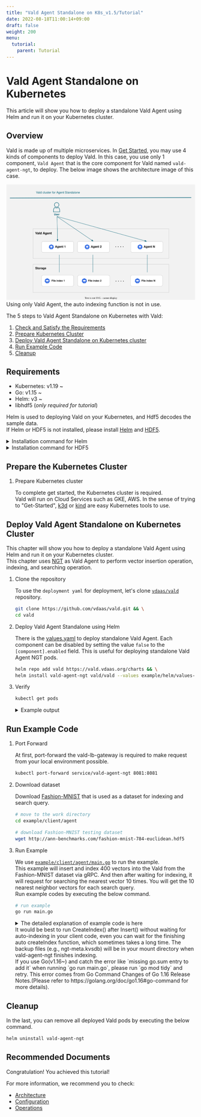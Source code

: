```yaml
---
title: "Vald Agent Standalone on K8s_v1.5/Tutorial"
date: 2022-08-18T11:00:14+09:00
draft: false
weight: 200
menu:
  tutorial:
    parent: Tutorial
---
```


# Vald Agent Standalone on Kubernetes

This article will show you how to deploy a standalone Vald Agent using Helm and run it on your Kubernetes cluster.

## Overview

Vald is made up of multiple microservices.
In [Get Started](/docs/v1.5/tutorial/get-started), you may use 4 kinds of components to deploy Vald.
In this case, you use only 1 component, `Vald Agent` that is the core component for Vald named `vald-agent-ngt`, to deploy.
The below image shows the architecture image of this case.

<img src="/images/v1.5/tutorial/vald-agent-standalone-on-k8s.svg">

<div class="warning">
Using only Vald Agent, the auto indexing function is not in use.
</div>

The 5 steps to Vald Agent Standalone on Kubernetes with Vald:
1. [Check and Satisfy the Requirements](#requirements)
1. [Prepare Kubernetes Cluster](#prepare-the-kubernetes-cluster)
1. [Deploy Vald Agent Standalone on Kubernetes cluster](#deploy-vald-agent-standalone-on-kubernetes-cluster)
1. [Run Example Code](#run-example-code)
1. [Cleanup](#cleanup)

## Requirements

- Kubernetes: v1.19 ~
- Go: v1.15 ~
- Helm: v3 ~
- libhdf5 (_only required for tutorial_)

Helm is used to deploying Vald on your Kubernetes, and Hdf5 decodes the sample data.<br>
If Helm or HDF5 is not installed, please install [Helm](https://helm.sh/docs/intro/install) and [HDF5](https://www.hdfgroup.org/).

<details><summary>Installation command for Helm</summary><br>

```bash
curl https://raw.githubusercontent.com/helm/helm/main/scripts/get-helm-3 | bash
```

</details>

<details><summary>Installation command for HDF5</summary><br>

```bash
# yum
yum install -y hdf5-devel

# apt
apt-get install libhdf5-serial-dev

# homebrew
brew install hdf5
```

</details>

## Prepare the Kubernetes Cluster

1. Prepare Kubernetes cluster

    To complete get started, the Kubernetes cluster is required.<br>
    Vald will run on Cloud Services such as GKE, AWS.
    In the sense of trying to "Get-Started", [k3d](https://k3d.io/) or [kind](https://kind.sigs.k8s.io/) are easy Kubernetes tools to use.

## Deploy Vald Agent Standalone on Kubernetes Cluster

This chapter will show you how to deploy a standalone Vald Agent using Helm and run it on your Kubernetes cluster. <br>
This chapter uses [NGT](https://github.com/yahoojapan/ngt) as Vald Agent to perform vector insertion operation, indexing, and searching operation.<br>

1. Clone the repository

    To use the `deployment yaml` for deployment, let's clone [`vdaas/vald`](https://github.com/vdaas/vald.git) repository.

    ```bash
    git clone https://github.com/vdaas/vald.git && \
    cd vald
    ```

1. Deploy Vald Agent Standalone using Helm

    There is the [values.yaml](https://github.com/vdaas/vald/blob/main/example/helm/values-standalone-agent-ngt.yaml) to deploy standalone Vald Agent.
    Each component can be disabled by setting the value `false` to the `[component].enabled` field.
    This is useful for deploying standalone Vald Agent NGT pods.

    ```bash
    helm repo add vald https://vald.vdaas.org/charts && \
    helm install vald-agent-ngt vald/vald --values example/helm/values-standalone-agent-ngt.yaml
    ```

1. Verify

    ```bash
    kubectl get pods
    ```

    <details><summary>Example output</summary><br>
    If the deployment is successful, Vald Agent component should be running.

    ```bash
    NAME               READY   STATUS    RESTARTS   AGE
    vald-agent-ngt-0   1/1     Running   0          20m
    vald-agent-ngt-1   1/1     Running   0          20m
    vald-agent-ngt-2   1/1     Running   0          20m
    vald-agent-ngt-3   1/1     Running   0          20m
    ```

    </details>

## Run Example Code

1. Port Forward

    At first, port-forward the vald-lb-gateway is required to make request from your local environment possible.

    ```bash
    kubectl port-forward service/vald-agent-ngt 8081:8081
    ```

1. Download dataset

    Download [Fashion-MNIST](https://github.com/zalandoresearch/fashion-mnist) that is used as a dataset for indexing and search query.

    ```bash
    # move to the work directory
    cd example/client/agent
    ```

    ```bash
    # download Fashion-MNIST testing dataset
    wget http://ann-benchmarks.com/fashion-mnist-784-euclidean.hdf5
    ```

1. Run Example

    We use [`example/client/agent/main.go`](https://github.com/vdaas/vald/blob/main/example/client/agent/main.go) to run the example.<br>
    This example will insert and index 400 vectors into the Vald from the Fashion-MNIST dataset via gRPC.
    And then after waiting for indexing, it will request for searching the nearest vector 10 times.
    You will get the 10 nearest neighbor vectors for each search query.<br>
    Run example codes by executing the below command.

    ```bash
    # run example
    go run main.go
    ```

    <details><summary>The detailed explanation of example code is here</summary><br>
    This will execute 6 steps.

    1. init

        - Import packages
            <details><summary>example code</summary><br>

            ```go
            package main

            import (
                "context"
                "encoding/json"
                "flag"
                "time"

                "github.com/kpango/fuid"
                "github.com/kpango/glg"
                agent "github.com/vdaas/vald-client-go/v1/agent/core"
                "github.com/vdaas/vald-client-go/v1/vald"
                "github.com/vdaas/vald-client-go/v1/payload"

                "gonum.org/v1/hdf5"
                "google.golang.org/grpc"
            )
            ```

            </details>

        - Set variables

            - The constant number of training datasets and test datasets.
                <details><summary>example code</summary><br>

                ```go
                const (
                    insertCount = 400
                    testCount = 20
                )
                ```

                </details>

            - The variables for configuration.
                <details><summary>example code</summary><br>

                ```go
                const (
                    datasetPath         string
                    grpcServerAddr      string
                    indexingWaitSeconds uint
                )
                ```

                </details>

        - Recognition parameters.
            <details><summary>example code</summary><br>

            ```go
            func init() {
                flag.StringVar(&datasetPath, "path", "fashion-mnist-784-euclidean.hdf5", "set dataset path")
                flag.StringVar(&grpcServerAddr, "addr", "127.0.0.1:8081", "set gRPC server address")
                flag.UintVar(&indexingWaitSeconds, "wait", 60, "set indexing wait seconds")
                flag.Parse()
            }
            ```

            </details>

    1. load

        - Loading from Fashion-MNIST dataset and set id for each vector that is loaded. This step will return the training dataset, test dataset, and ids list of ids when loading is completed with success.
            <details><summary>example code</summary><br>

            ```go
            ids, train, test, err := load(datasetPath)
            if err != nil {
                glg.Fatal(err)
            }
            ```

            </details>

    1. Create the gRPC connection and Vald client with gRPC connection.
        <details><summary>example code</summary><br>

        ```go
        ctx := context.Background()

        conn, err := grpc.DialContext(ctx, grpcServerAddr, grpc.WithInsecure())
        if err != nil {
            glg.Fatal(err)
        }

        client := agent.NewAgentClient(conn)
        ```

        </details>

    1. Insert and Index

        - Insert and Indexing 400 training datasets to the Vald agent.
            <details><summary>example code</summary><br>

            ```go
            for i := range ids [:insertCount] {
                if i%10 == 0 {
                    glg.Infof("Inserted %d", i)
                }
                _, err := client.Insert(ctx, &payload.Insert_Request{
                    Vector: &payload.Object_Vector{
                        Id: ids[i],
                        Vector: train[i],
                    },
                    Config: &payload.Insert_Config{
                        SkipStrictExistCheck: true,
                    },
                })
                if err != nil {
                    glg.Fatal(err)
                }
            }
            ```

            </details>

        - Wait until indexing finish.
            <details><summary>example code</summary><br>

            ```go
            wt := time.Duration(indexingWaitSeconds) * time.Second
            glg.Infof("Wait %s for indexing to finish", wt)
            time.Sleep(wt)
            ```

            </details>

        - [Optional] Indexing manually instead of waiting for auto indexing
        You can set Agent NGT configuration `auto_index_duration_limit` and `auto_index_check_duration` for auto indexing.
        In this example, you can create index manually using `CreateAndSaveIndex()` method in the client library
            <details><summary>example code</summary><br>

            ```go
            _, err = client.CreateAndSaveIndex(ctx, &payload.Control_CreateIndexRequest{
                PoolSize: uint32(insertCount),
            })
            if err != nil {
                glg.Fatal(err)
            }
            ```

            </details>

    1. Search

        - Search 10 neighbor vectors for each 20 test datasets and return a list of neighbor vectors.

        - When getting approximate vectors, the Vald client sends search config and vector to the server via gRPC.
            <details><summary>example code</summary><br>

            ```go
            glg.Infof("Start search %d times", testCount)
            for i, vec := range test[:testCount] {
                res, err := client.Search(ctx, &payload.Search_Request){
                    Vector: vec,
                    Config: &payload.Search_Config{
                        Num: 10,
                        Radius: -1,
                        Epsilon: 0.1,
                        Timeout: 100000000,
                    }
                }
                if err != nil {
                    glg.Fatal(err)
                }

                b, _ := json.MarshalIndent(res.GetResults(), "", " ")
                glg.Infof("%d - Results : %s\n\n", i+1, string(b))
                time.Sleep(1 * time.Second)
            }
            ```

            </details>

    1. Remove

        - Remove indexed 400 training datasets from the Vald agent.
            <details><summary>example code</summary><br>

            ```go
            for i := range ids [:insertCount] {
                _, err := client.Remove(ctx, &payload.Remove_Request{
                    Id: &payload.Object_ID{
                        Id: ids[i],
                    },
                })
                if err != nil {
                    glg.Fatal(err)
                }
                if i%10 == 0 {
                    glg.Infof("Removed %d", i)
                }
            }
            ```

            </details>


        - Remove from the index manually instead of waiting for auto indexing.
        The removed vectors still exist in the NGT graph index before the SaveIndex (or CreateAndSaveIndex) API is called.
        If you run the below code, the indexes will be removed completely from the Vald Agent NGT graph and the Backup file.
            <details><summary>example code</summary><br>

            ```go
            _, err = client.SaveIndex(ctx, &payload.Empty{})
            if err != nil {
                glg.Fatal(err)
            }
            ```

            </details>
    </details>

    <div class="caution">
    It would be best to run CreateIndex() after Insert() without waiting for auto-indexing in your client code, even you can wait for the finishing auto createIndex function, which sometimes takes a long time.
    The backup files (e.g., ngt-meta.kvsdb) will be in your mount directory when vald-agent-ngt finishes indexing.
    </div>
      
    <div class="warning">
    If you use Go(v1.16~) and catch the error like `missing go.sum entry to add it` when running `go run main.go`, please run `go mod tidy` and retry.
    This error comes from Go Command Changes of Go 1.16 Release Notes.(Please refer to https://golang.org/doc/go1.16#go-command for more details).
    </div>

## Cleanup

In the last, you can remove all deployed Vald pods by executing the below command.

```bash
helm uninstall vald-agent-ngt
```

## Recommended Documents

Congratulation! You achieved this tutorial!

For more information, we recommend you to check:
- [Architecture](/docs/v1.5/overview/architecture)
- [Configuration](/docs/v1.5/user-guides/configuration)
- [Operations](/docs/v1.5/user-guides/operations)
